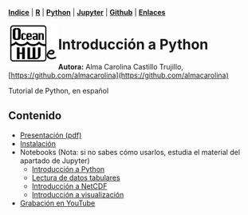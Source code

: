 <p align="left">
<strong><a href="../Indice.html">Indice</a></strong>
|
<strong><a href="../Intro a R/R.html">R</a></strong>
|
<strong><a href="../Intro a Python/Python.html">Python</a></strong>
|
<strong><a href="../Intro a Jupyter/Jupyter.html">Jupyter</a></strong>
|
<strong><a href="../Intro a github/Github.html">Github</a></strong>
|
<strong><a href="../enlaces.html">Enlaces</a></strong>
</p>

<img     style="float: left;" src="OHWe.png" width="100"> 

# Introducción a Python

**Autora:** Alma Carolina Castillo Trujillo, [https://github.com/almacarolina](https://github.com/almacarolina)

Tutorial de Python, en español



## Contenido

- [Presentación (pdf)](Porque_Python.pdf)
- [Instalación](instalación_Python.pdf)
- Notebooks
    (Nota: si no sabes cómo usarlos, estudia el material del apartado de Jupyter)
  - [Introducción a Python](intro_to_python_ohw2022.ipynb)
  - [Lectura de datos tabulares](read_tabulardata.ipynb)
  - [Introducción a NetCDF](intro_to_netcdf.ipynb)
  - [Introducción a visualización](Intro_to_plot.ipynb)
 - [Grabación en YouTube](https://www.youtube.com/watch?v=pmz4BB9tzhg&list=PLA6PlfxWZPLTPQ_OIr3dDPF9FRiHQXoVF&index=1)
